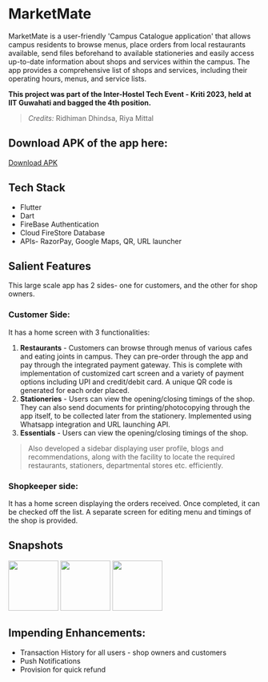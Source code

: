 # MarketMate

MarketMate is a user-friendly 'Campus Catalogue application' that allows campus residents to browse menus,
place orders from local restaurants available, send files beforehand to available stationeries and easily access
up-to-date information about shops and services within the campus. The app provides a comprehensive list of
shops and services, including their operating hours, menus, and service lists.  
  
**This project was part of the Inter-Hostel Tech Event - Kriti 2023, held at IIT Guwahati and bagged the 4th position.**
> *Credits:* Ridhiman Dhindsa, Riya Mittal

## Download APK of the app here: 
[Download APK]( https://drive.google.com/file/d/1OeZaLaAj2jFCAPT8X6HFS_ASew1Jhfxc/view?usp=sharing )

## Tech Stack
* Flutter
* Dart
* FireBase Authentication
* Cloud FireStore Database
* APIs- RazorPay, Google Maps, QR, URL launcher

## Salient Features
This large scale app has 2 sides- one for customers, and the other for shop owners.
### Customer Side:
It has a home screen with 3 functionalities:
1) **Restaurants** - Customers can browse through menus of various cafes and eating joints in campus. 
They can pre-order through the app and pay through the integrated payment gateway. This is complete with 
implementation of customized cart screen and a variety of payment options including UPI and credit/debit card. 
A unique QR code is generated for each order placed.
2) **Stationeries** - Users can view the opening/closing timings of the shop. They can also send documents for 
printing/photocopying through the app itself, to be collected later from the stationery. Implemented using Whatsapp 
integration and URL launching API.
3) **Essentials** - Users can view the opening/closing timings of the shop.
> Also developed a sidebar displaying user profile, blogs and recommendations, along with the facility to locate the required restaurants, 
stationers, departmental stores etc. efficiently.

### Shopkeeper side:
It has a home screen displaying the orders received. Once completed, it can be checked off the list. A separate screen for 
editing menu and timings of the shop is provided. 

## Snapshots
<p float="left">
  <img src="/img1.png" width="100" />
  <img src="/img2.png" width="100" /> 
  <img src="/img3.png" width="100" />
</p>

## Impending Enhancements:
* Transaction History for all users - shop owners and customers
* Push Notifications
* Provision for quick refund

